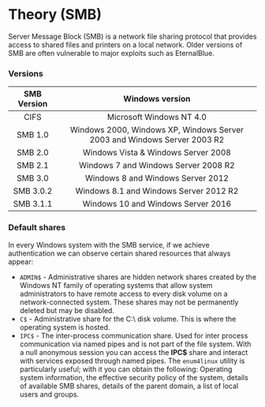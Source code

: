 # Theory (SMB)

Server Message Block (SMB) is a network file sharing protocol that provides access to shared files and printers on a local network. Older versions of SMB are often vulnerable to major exploits such as EternalBlue.

### Versions

| SMB Version |                              Windows version                             |
| :---------: | :----------------------------------------------------------------------: |
|     CIFS    |                         Microsoft Windows NT 4.0                         |
|   SMB 1.0   | Windows 2000, Windows XP, Windows Server 2003 and Windows Server 2003 R2 |
|   SMB 2.0   |                    Windows Vista & Windows Server 2008                   |
|   SMB 2.1   |                   Windows 7 and Windows Server 2008 R2                   |
|   SMB 3.0   |                     Windows 8 and Windows Server 2012                    |
|  SMB 3.0.2  |                  Windows 8.1 and Windows Server 2012 R2                  |
|  SMB 3.1.1  |                    Windows 10 and Windows Server 2016                    |

### Default shares

In every Windows system with the SMB service, if we achieve authentication we can observe certain shared resources that always appear:

* `ADMIN$` - Administrative shares are hidden network shares created by the Windows NT family of operating systems that allow system administrators to have remote access to every disk volume on a network-connected system. These shares may not be permanently deleted but may be disabled.
* `C$` - Administrative share for the C:\ disk volume. This is where the operating system is hosted.
* `IPC$` - The inter-process communication share. Used for inter process communication via named pipes and is not part of the file system. With a null anonymous session you can access the **IPC$** share and interact with services exposed through named pipes. The `enum4linux` utility is particularly useful; with it you can obtain the following: Operating system information, the effective security policy of the system, details of available SMB shares, details of the parent domain, a list of local users and groups.

